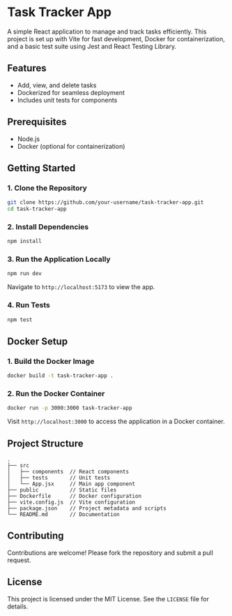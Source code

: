 # Task Tracker App

A simple React application to manage and track tasks efficiently. This project is set up with Vite for fast development, Docker for containerization, and a basic test suite using Jest and React Testing Library.

## Features

- Add, view, and delete tasks
- Dockerized for seamless deployment
- Includes unit tests for components

## Prerequisites

- Node.js 
- Docker (optional for containerization)

## Getting Started

### 1. Clone the Repository
```bash
git clone https://github.com/your-username/task-tracker-app.git
cd task-tracker-app
```

### 2. Install Dependencies
```bash
npm install
```

### 3. Run the Application Locally
```bash
npm run dev
```
Navigate to `http://localhost:5173` to view the app.

### 4. Run Tests
```bash
npm test
```

## Docker Setup

### 1. Build the Docker Image
```bash
docker build -t task-tracker-app .
```

### 2. Run the Docker Container
```bash
docker run -p 3000:3000 task-tracker-app
```

Visit `http://localhost:3000` to access the application in a Docker container.

## Project Structure
```
.
├── src
│   ├── components  // React components
│   ├── tests       // Unit tests
│   └── App.jsx     // Main app component
├── public          // Static files
├── Dockerfile      // Docker configuration
├── vite.config.js  // Vite configuration
├── package.json    // Project metadata and scripts
└── README.md       // Documentation
```

## Contributing

Contributions are welcome! Please fork the repository and submit a pull request.

## License

This project is licensed under the MIT License. See the `LICENSE` file for details.
